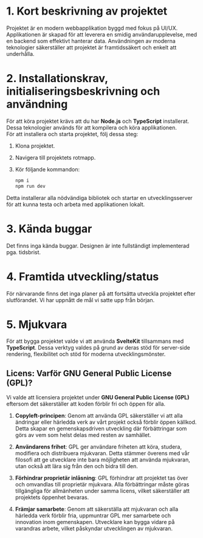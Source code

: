 # 1. Kort beskrivning av projektet
Projektet är en modern webbapplikation byggd med fokus på UI/UX. Applikationen är skapad för att leverera en smidig användarupplevelse, med en backend som effektivt hanterar data. Användningen av moderna teknologier säkerställer att projektet är framtidssäkert och enkelt att underhålla.

# 2. Installationskrav, initialiseringsbeskrivning och användning
För att köra projektet krävs att du har **Node.js** och **TypeScript** installerat. Dessa teknologier används för att kompilera och köra applikationen.  
För att installera och starta projektet, följ dessa steg:

1. Klona projektet.
2. Navigera till projektets rotmapp.
3. Kör följande kommandon:

   ```bash
   npm i
   npm run dev
   ```

Detta installerar alla nödvändiga bibliotek och startar en utvecklingsserver för att kunna testa och arbeta med applikationen lokalt.

# 3. Kända buggar
Det finns inga kända buggar. Designen är inte fullständigt implementerad pga. tidsbrist.

# 4. Framtida utveckling/status
För närvarande finns det inga planer på att fortsätta utveckla projektet efter slutförandet. Vi har uppnått de mål vi satte upp från början.

# 5. Mjukvara
För att bygga projektet valde vi att använda **SvelteKit** tillsammans med **TypeScript**. Dessa verktyg valdes på grund av deras stöd för server-side rendering, flexibilitet och stöd för moderna utvecklingsmönster.

## Licens: Varför GNU General Public License (GPL)?

Vi valde att licensiera projektet under **GNU General Public License (GPL)** eftersom det säkerställer att koden förblir fri och öppen för alla.

1. **Copyleft-principen**: Genom att använda GPL säkerställer vi att alla ändringar eller härledda verk av vårt projekt också förblir öppen källkod. Detta skapar en gemenskapsdriven utveckling där förbättringar som görs av vem som helst delas med resten av samhället.
   
2. **Användarens frihet**: GPL ger användare friheten att köra, studera, modifiera och distribuera mjukvaran. Detta stämmer överens med vår filosofi att ge utvecklare inte bara möjligheten att använda mjukvaran, utan också att lära sig från den och bidra till den.

3. **Förhindrar proprietär inlåsning**: GPL förhindrar att projektet tas över och omvandlas till proprietär mjukvara. Alla förbättringar måste göras tillgängliga för allmänheten under samma licens, vilket säkerställer att projektets öppenhet bevaras.

4. **Främjar samarbete**: Genom att säkerställa att mjukvaran och alla härledda verk förblir fria, uppmuntrar GPL mer samarbete och innovation inom gemenskapen. Utvecklare kan bygga vidare på varandras arbete, vilket påskyndar utvecklingen av mjukvaran.
